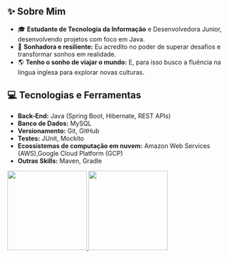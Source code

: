 <section>
    <h2>✨ Sobre Mim</h2>
    <ul>
        <li>🎓 <strong>Estudante de Tecnologia da Informação</strong> e Desenvolvedora Junior, desenvolvendo projetos com foco em Java.</li>
        <li>🌟 <strong>Sonhadora e resiliente:</strong> Eu acredito no poder de superar desafios e transformar sonhos em realidade.</li>
        <li>🌎 <strong> Tenho o sonho de viajar o mundo:</strong> E, para isso busco a fluência na lingua inglesa para explorar novas culturas.</li>
    </ul>
</section>

<section>
    <h2>💻 Tecnologias e Ferramentas</h2>
    <ul>
        <li><strong>Back-End:</strong> Java (Spring Boot, Hibernate, REST APIs)</li>
        <li><strong>Banco de Dados:</strong> MySQL</li>
        <li><strong>Versionamento:</strong> Git, GitHub</li>
        <li><strong>Testes:</strong> JUnit, Mockito</li>
        <li><strong>Ecossistemas de computação em nuvem:</strong> Amazon Web Services (AWS),Google Cloud Platform (GCP) </li>
        <li><strong>Outras Skills:</strong> Maven, Gradle </li>
    </ul>
</section>
          
<div>
<a href="https://github.com/MichelleRodriguesS">
<img loading="lazy" height="180em" src="https://github-readme-stats.vercel.app/api/top-langs/?username=MichelleRodriguesS&layout=compact&langs_count=7&theme=dracula"/>
<img loading="lazy" height="180em" src="https://github-readme-stats.vercel.app/api?username=MichelleRodriguesS&show_icons=true&theme=dracula&include_all_commits=true&count_private=true"/>
</div>
